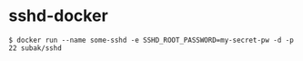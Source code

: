 # sshd-docker

```
$ docker run --name some-sshd -e SSHD_ROOT_PASSWORD=my-secret-pw -d -p 22 subak/sshd
```
